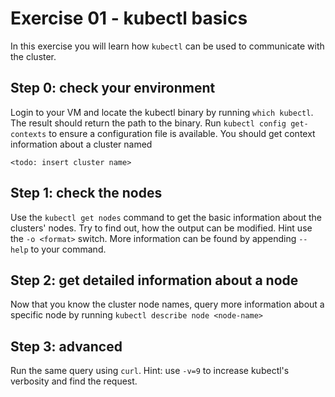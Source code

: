 # Exercise 01 - kubectl basics

In this exercise you will learn how `kubectl` can be used to communicate with the cluster.

## Step 0: check your environment
Login to your VM and locate the kubectl binary by running `which kubectl`.
The result should return the path to the binary. Run `kubectl config get-contexts` to ensure a configuration file is available. You should get context information about a cluster named

``<todo: insert cluster name> ``

## Step 1: check the nodes
Use the `kubectl get nodes` command to get the basic information about the clusters' nodes. Try to find out, how the output can be modified. Hint use the `-o <format>` switch. More information can be found by appending `--help` to your command.

## Step 2: get detailed information about a node
Now that you know the cluster node names, query more information about a specific node by running `kubectl describe node <node-name>`

## Step 3: advanced
Run the same query using `curl`. Hint: use `-v=9` to increase kubectl's verbosity and find the request.
